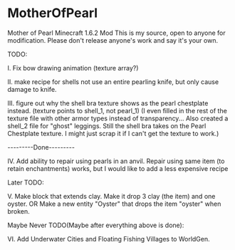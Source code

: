 MotherOfPearl
==============

Mother of Pearl Minecraft 1.6.2 Mod
<No link at this time>
This is my source, open to anyone for modification.
Please don't release anyone's work and say it's your own.


TODO:

I. Fix bow drawing animation (texture array?)

II. make recipe for shells not use an entire pearling knife, but only cause damage to knife.

III. figure out why the shell bra texture shows as the pearl chestplate instead. (texture points to shell_1, not pearl_1)
    (I even filled in the rest of the texture file with other armor types instead of transparency... Also created a shell_2
    file for "ghost" leggings. Still the shell bra takes on the Pearl Chestplate texture. I might just scrap it if I can't
    get the texture to work.)


---------Done---------

IV. Add ability to repair using pearls in an anvil. Repair using same item (to retain enchantments) works, but I would like
    to add a less expensive recipe


Later TODO:

V. Make block that extends clay. Make it drop 3 clay (the item) and one oyster.
      OR
   Make a new entity "Oyster" that drops the item "oyster" when broken.

Maybe Never TODO(Maybe after everything above is done):

VI. Add Underwater Cities and Floating Fishing Villages to WorldGen.
